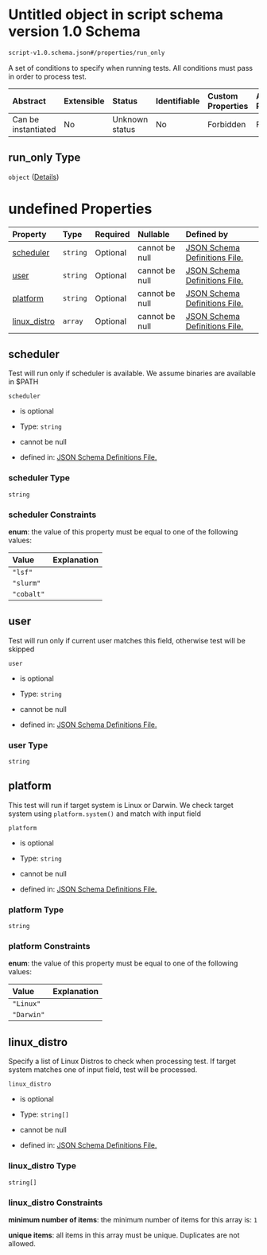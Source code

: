 # Untitled object in script schema version 1.0 Schema

```txt
script-v1.0.schema.json#/properties/run_only
```

A set of conditions to specify when running tests. All conditions must pass in order to process test.

| Abstract            | Extensible | Status         | Identifiable | Custom Properties | Additional Properties | Access Restrictions | Defined In                                                                        |
| :------------------ | :--------- | :------------- | :----------- | :---------------- | :-------------------- | :------------------ | :-------------------------------------------------------------------------------- |
| Can be instantiated | No         | Unknown status | No           | Forbidden         | Forbidden             | none                | [script-v1.0.schema.json*](../out/script-v1.0.schema.json "open original schema") |

## run_only Type

`object` ([Details](definitions-definitions-run_only.md))

# undefined Properties

| Property                      | Type     | Required | Nullable       | Defined by                                                                                                                                                            |
| :---------------------------- | :------- | :------- | :------------- | :-------------------------------------------------------------------------------------------------------------------------------------------------------------------- |
| [scheduler](#scheduler)       | `string` | Optional | cannot be null | [JSON Schema Definitions File. ](definitions-definitions-run_only-properties-scheduler.md "definitions.schema.json#/definitions/run_only/properties/scheduler")       |
| [user](#user)                 | `string` | Optional | cannot be null | [JSON Schema Definitions File. ](definitions-definitions-run_only-properties-user.md "definitions.schema.json#/definitions/run_only/properties/user")                 |
| [platform](#platform)         | `string` | Optional | cannot be null | [JSON Schema Definitions File. ](definitions-definitions-run_only-properties-platform.md "definitions.schema.json#/definitions/run_only/properties/platform")         |
| [linux_distro](#linux_distro) | `array`  | Optional | cannot be null | [JSON Schema Definitions File. ](definitions-definitions-run_only-properties-linux_distro.md "definitions.schema.json#/definitions/run_only/properties/linux_distro") |

## scheduler

Test will run only if scheduler is available. We assume binaries are available in $PATH

`scheduler`

*   is optional

*   Type: `string`

*   cannot be null

*   defined in: [JSON Schema Definitions File. ](definitions-definitions-run_only-properties-scheduler.md "definitions.schema.json#/definitions/run_only/properties/scheduler")

### scheduler Type

`string`

### scheduler Constraints

**enum**: the value of this property must be equal to one of the following values:

| Value      | Explanation |
| :--------- | :---------- |
| `"lsf"`    |             |
| `"slurm"`  |             |
| `"cobalt"` |             |

## user

Test will run only if current user matches this field, otherwise test will be skipped

`user`

*   is optional

*   Type: `string`

*   cannot be null

*   defined in: [JSON Schema Definitions File. ](definitions-definitions-run_only-properties-user.md "definitions.schema.json#/definitions/run_only/properties/user")

### user Type

`string`

## platform

This test will run if target system is Linux or Darwin. We check target system using `platform.system()` and match with input field

`platform`

*   is optional

*   Type: `string`

*   cannot be null

*   defined in: [JSON Schema Definitions File. ](definitions-definitions-run_only-properties-platform.md "definitions.schema.json#/definitions/run_only/properties/platform")

### platform Type

`string`

### platform Constraints

**enum**: the value of this property must be equal to one of the following values:

| Value      | Explanation |
| :--------- | :---------- |
| `"Linux"`  |             |
| `"Darwin"` |             |

## linux_distro

Specify a list of Linux Distros to check when processing test. If target system matches one of input field, test will be processed.

`linux_distro`

*   is optional

*   Type: `string[]`

*   cannot be null

*   defined in: [JSON Schema Definitions File. ](definitions-definitions-run_only-properties-linux_distro.md "definitions.schema.json#/definitions/run_only/properties/linux_distro")

### linux_distro Type

`string[]`

### linux_distro Constraints

**minimum number of items**: the minimum number of items for this array is: `1`

**unique items**: all items in this array must be unique. Duplicates are not allowed.
